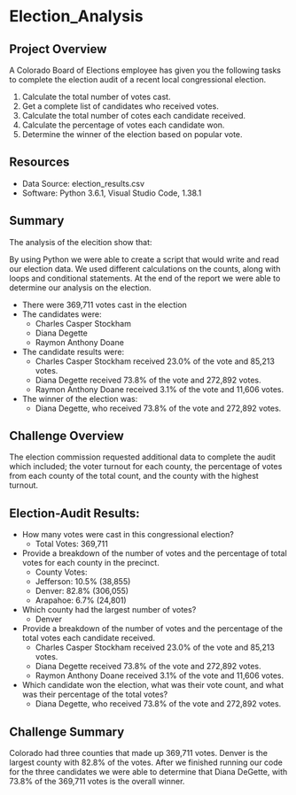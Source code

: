 # Election_Analysis

## Project Overview
A Colorado Board of Elections employee has given you the following tasks to complete the election audit of a recent local congressional election.

1. Calculate the total number of votes cast.
2. Get a complete list of candidates who received votes.
3. Calculate the total number of cotes each candidate received. 
4. Calculate the percentage of votes each candidate won.
5. Determine the winner of the election based on popular vote.

## Resources
- Data Source: election_results.csv
- Software: Python 3.6.1, Visual Studio Code, 1.38.1

## Summary 
The analysis of the elecition show that:

By using Python we were able to create a script that would write and read our election data. We used different calculations on the counts, along with loops and conditional statements. At the end of the report we were able to determine our analysis on the election. 

- There were 369,711 votes cast in the election
- The candidates were:
   - Charles Casper Stockham 
   - Diana Degette
   - Raymon Anthony Doane
- The candidate results were:
   - Charles Casper Stockham received 23.0% of the vote and 85,213 votes.
   - Diana Degette received 73.8% of the vote and 272,892 votes.
   - Raymon Anthony Doane received 3.1% of the vote and 11,606 votes. 
- The winner of the election was:
   - Diana Degette, who received 73.8% of the vote and 272,892 votes.
   
 ## Challenge Overview
The election commission requested additional data to complete the audit which included; the voter turnout for each county, the percentage of votes from each county of the total count, and the county with the highest turnout.

## Election-Audit Results:
- How many votes were cast in this congressional election?
   - Total Votes: 369,711
- Provide a breakdown of the number of votes and the percentage of total votes for each county in the precinct.
   - County Votes:
   - Jefferson: 10.5% (38,855)
   - Denver: 82.8% (306,055)
   - Arapahoe: 6.7% (24,801)
- Which county had the largest number of votes?
   - Denver
- Provide a breakdown of the number of votes and the percentage of the total votes each candidate received.
   - Charles Casper Stockham received 23.0% of the vote and 85,213 votes.
   - Diana Degette received 73.8% of the vote and 272,892 votes.
   - Raymon Anthony Doane received 3.1% of the vote and 11,606 votes. 
- Which candidate won the election, what was their vote count, and what was their percentage of the total votes?
   - Diana Degette, who received 73.8% of the vote and 272,892 votes.
   
 ## Challenge Summary
 Colorado had three counties that made up 369,711 votes. Denver is the largest county with 82.8% of the votes. After we finished running our code for the    three candidates we were able to determine that Diana DeGette, with 73.8% of the 369,711 votes is the overall winner. 
 
